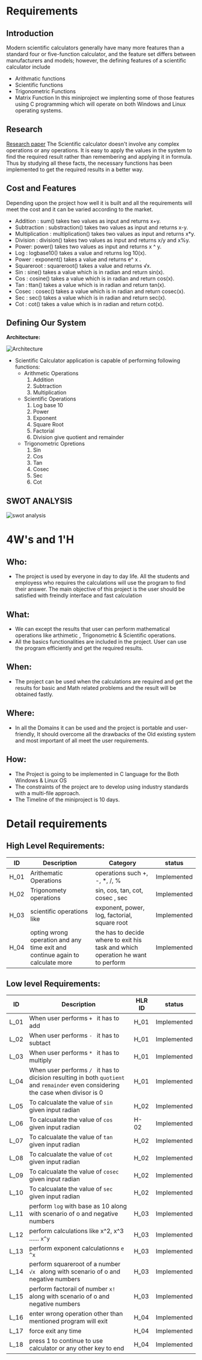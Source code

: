 # Requirements
## Introduction
Modern scientific calculators generally have many more features than a standard four or five-function calculator, and the feature set differs between manufacturers and models; however, the defining features of a scientific calculator include
- Arithmatic functions
- Scientific functions
- Trigonometric Functions
- Matrix Function
In this miniproject we implenting some of those features using C programming which will operate on both Windows and Linux operating systems.

## Research
[Research paper](https://www.informs.org/Publications/INFORMS-Journals/Mathematics-of-Operations-Research)
The Scientific calculator doesn't involve any complex operations or any operations. It is easy to apply the values in the system to find the required result rather than remembering and applying it in formula. Thus by studying all these facts, the necessary functions has been implemented to get the required results in a better way.
## Cost and Features
Depending upon the project how well it is built and all the requirements will meet the cost and it can be varied according to the market.
- Addition : sum() takes two values as input and returns x+y.
- Subtraction : substraction() takes two values as input and returns x-y.
- Multiplication : multiplication() takes two values as input and returns x*y.
- Division : division() takes two values as input and returns x/y and x%y.
- Power: power() takes two values as input and returns x ^ y.
- Log : logbase10() takes a value and returns log 10(x).
- Power : exponent() takes a value and returns e^ x .
- Squareroot : squareroot() takes a value and returns √x.
- Sin : sine() takes a value which is in radian and return sin(x).
- Cos : cosine() takes a value which is in radian and return cos(x).
- Tan : ttan() takes a value which is in radian and return tan(x).
- Cosec : cosec() takes a value which is in radian and return cosec(x).
- Sec : sec() takes a value which is in radian and return sec(x).
- Cot : cot() takes a value which is in radian and return cot(x).
## Defining Our System
  **Architecture:**
  
   ![Architecture]()

   
 - Scientific Calculator application is capable of performing following functions:
	 -  Arithmetic Operations
		 1. Addition 
		 2. Subtraction
		 3. Multiplication
	 -  Scientific Operations
		 1. Log base 10
		 2. Power
		 3. Exponent
		 4. Square Root
		 5. Factorial
	 	 4. Division give quotient and remainder
	 - Trigonometric Opretions
		 1. Sin     
		 2. Cos     
		 3. Tan     
		 4. Cosec
		 5. Sec
		 6. Cot	 
    

## SWOT ANALYSIS
![swot analysis]()


# 4W&#39;s and 1&#39;H

## Who:

- The project is used by everyone in day to day life. All the students and employess who requires the calculations will use the program to find their answer. The main objective of this project is the user should be satisfied with freindly interface and fast calculation

## What:

- We can except the results that user can perform mathematical operations like arthimetic , Trigonometric & Scientific operations.
- All the basics functionalities are included in the project. User can use the program efficiently and get the required results.


## When:

- The project can be used when the calculations are required  and get the results for basic and Math related problems and the result will be obtained fastly.

## Where:

- In all the Domains it can be used and the project is portable and user-friendly,  It should overcome all the drawbacks of the Old existing system and most important of all meet the user requirements.

## How:

- The Project is going to be implemented in C language for the Both Windows & Linux OS
- The constraints of the project are to develop using industry standards with a multi-file approach.
- The Timeline of the miniproject is 10 days.

# Detail requirements
## High Level Requirements:
|ID| Description |Category|status|
|--|------------|------|---------|
|H_01 |Arithematic Operations| operations such +, -, *, /, % |Implemented
|H_02 |Trigonomety operations|sin, cos, tan, cot, cosec , sec|Implemented
|H_03|scientific operations like |exponent, power, log, factorial, square root|Implemented
|H_04|opting wrong operation and any time exit and continue again to calculate more | the has to decide where to exit his task and which operation he want to perform |Implemented


##  Low level Requirements:
|ID| Description |HLR ID | status|
|--|------------|------|---------|
|L_01 |When user performs `+ ` it has to add  |H_01|Implemented
|L_02 |When user performs `- ` it has to subtact |H_01|Implemented
|L_03|When user performs `* ` it has to multiply  |H_01 |Implemented
|L_04|When user performs `/ ` it has to dicision resulting in both `quotient` and `remainder` even considering the case when divisor is 0  |H_01 |Implemented
|L_05|To calcualate the value of `sin` given input radian |H_02 |Implemented
|L_06|To calcualate the value of `cos` given input radian |H-02 |Implemented
|L_07|To calcualate the value of `tan` given input radian |H_02 |Implemented
|L_08|To calcualate the value of `cot` given input radian |H_02 |Implemented
|L_09|To calcualate the value of `cosec` given input radian |H_02 |Implemented
|L_10|To calcualate the value of `sec` given input radian |H_02 |Implemented
|L_11|perform `log` with base as 10 along with scenario of o and negative numbers |H_03 |Implemented
|L_12|perform calculations like x^2, x^3 ...... `x^y` |H_03 |Implemented
|L_13|perform exponent calculationns `e ^x` |H_03 |Implemented
|L_14|perform squareroot of a number `√x ` along with scenario of o and negative numbers|H_03 |Implemented
|L_15|perform factorail of number `x! ` along with scenario of o and negative numbers |H_03 |Implemented
|L_16|enter wrong operation other than mentioned program will exit|H_04 |Implemented
|L_17|force exit any time|H_04 |Implemented
|L_18|press 1 to continue to use calculator or any other key to end|H_04 |Implemented
